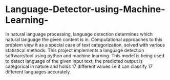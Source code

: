 # Language-Detector-using-Machine-Learning-

In natural language processing, language detection determines which natural language the given content is in. Computational approaches to
this problem view it as a special case of text categorization, solved with
various statistical methods.
This project implements a language detection software/tool using python and machine learning. This model is being used to detect language of the given input text, the predicted output is categorical in
nature and holds 17 different values i.e it can classify 17 different languages accurately.

